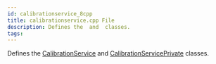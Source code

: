 ```yaml
---
id: calibrationservice_8cpp
title: calibrationservice.cpp File
description: Defines the  and  classes.
tags:
---
```

Defines the <a href="classCalibrationService">CalibrationService</a> and <a href="classCalibrationServicePrivate">CalibrationServicePrivate</a> classes.
